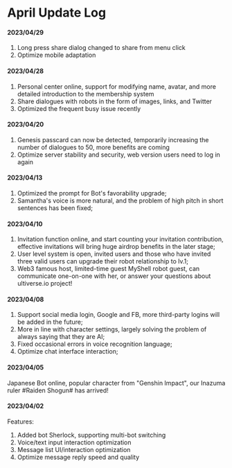 # April Update Log

#### 2023/04/29

1. Long press share dialog changed to share from menu click
2. Optimize mobile adaptation

#### 2023/04/28

1. Personal center online, support for modifying name, avatar, and more detailed introduction to the membership system
2. Share dialogues with robots in the form of images, links, and Twitter
3. Optimized the frequent busy issue recently

#### 2023/04/20

1. Genesis passcard can now be detected, temporarily increasing the number of dialogues to 50, more benefits are coming
2. Optimize server stability and security, web version users need to log in again

#### 2023/04/13

1. Optimized the prompt for Bot's favorability upgrade;
2. Samantha's voice is more natural, and the problem of high pitch in short sentences has been fixed;

#### 2023/04/10

1. Invitation function online, and start counting your invitation contribution, effective invitations will bring huge airdrop benefits in the later stage;
2. User level system is open, invited users and those who have invited three valid users can upgrade their robot relationship to lv.1;
3. Web3 famous host, limited-time guest MyShell robot guest, can communicate one-on-one with her, or answer your questions about ultiverse.io project!

#### 2023/04/08

1. Support social media login, Google and FB, more third-party logins will be added in the future;
2. More in line with character settings, largely solving the problem of always saying that they are AI;
3. Fixed occasional errors in voice recognition language;
4. Optimize chat interface interaction;

#### 2023/04/05

Japanese Bot online, popular character from "Genshin Impact", our Inazuma ruler #Raiden Shogun# has arrived!

#### 2023/04/02

Features:

1. Added bot Sherlock, supporting multi-bot switching
2. Voice/text input interaction optimization
3. Message list UI/interaction optimization
4. Optimize message reply speed and quality